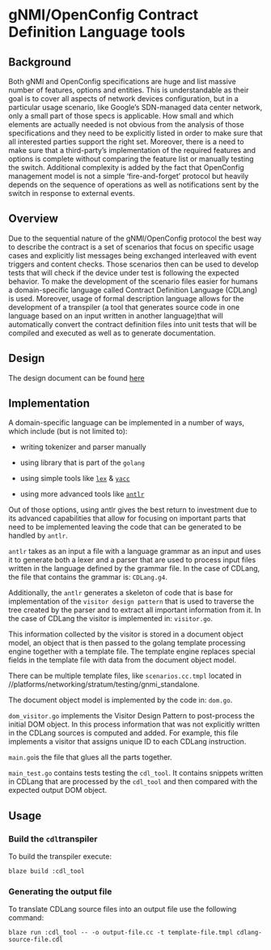 # gNMI/OpenConfig Contract Definition Language tools

## Background

Both gNMI and OpenConfig specifications are huge and list massive number of
features, options and entities. This is understandable as their goal is to cover
all aspects of network devices configuration, but in a particular usage
scenario, like Google’s SDN-managed data center network, only a small part of
those specs is applicable. How small and which elements are actually needed is
not obvious from the analysis of those specifications and they need to be
explicitly listed in order to make sure that all interested parties support the
right set. Moreover, there is a need to make sure that a third-party’s
implementation of the required features and options is complete without
comparing the feature list or manually testing the switch. Additional complexity
is added by the fact that OpenConfig management model is not a simple
‘fire-and-forget’ protocol but heavily depends on the sequence of operations as
well as notifications sent by the switch in response to external events.

## Overview

Due to the sequential nature of the gNMI/OpenConfig protocol the best way to
describe the contract is a set of scenarios that focus on specific usage cases
and explicitly list messages being exchanged interleaved with event triggers
and content checks. Those scenarios then can be used to develop tests that will
check if the device under test is following the expected behavior. To make the
development of the scenario files easier for humans a domain-specific language
called Contract Definition Language (CDLang) is used. Moreover, usage of formal
description language allows for the development of a transpiler (a tool that
generates source code in one language based on an input written in another
language)that will automatically convert the contract definition files into unit
tests that will be compiled and executed as well as to generate documentation.

## Design

The design document can be found
[here](g3doc/cdlang.md)

## Implementation

A domain-specific language can be implemented in a number of ways, which include
(but is not limited to):

-   writing tokenizer and parser manually

-   using library that is part of the `golang`

-   using simple tools like
    [`lex`](https://en.wikipedia.org/wiki/Lex_(software))
    & [`yacc`](https://en.wikipedia.org/wiki/Yacc)

-   using more advanced tools like [`antlr` ](http://www.antlr.org/)

Out of those options, using antlr gives the best return to investment due to its
advanced capabilities that allow for focusing on important parts that need to be
implemented leaving the code that can be generated to be handled by `antlr`.

`antlr` takes as an input a file with a language grammar as an input and uses it
to generate both a lexer and a parser that are used to process input files
written in the language defined by the grammar file. In the case of CDLang, the
file that contains the grammar is: `CDLang.g4`.

Additionally, the `antlr` generates a skeleton of code that is base for
implementation of the `visitor design pattern` that is used to traverse the tree
created by the parser and to extract all important information from it. In the
case of CDLang the visitor is implemented in: `visitor.go`.

This information collected by the visitor is stored in a document object model,
an object that is then passed to the golang template processing engine together
with a template file. The template engine replaces special fields in the
template file with data from the document object model.

There can be multiple template files, like `scenarios.cc.tmpl` located in
//platforms/networking/stratum/testing/gnmi_standalone.

The document object model is implemented by the code in: `dom.go`.

`dom_visitor.go` implements the Visitor Design Pattern to post-process the
initial DOM object. In this process information that was not explicitly written
in the CDLang sources is computed and added. For example, this file implements a
visitor that assigns unique ID to each CDLang instruction.

`main.go`is the file that glues all the parts together.

`main_test.go` contains tests testing the `cdl_tool`. It contains snippets
written in CDLang that are processed by the `cdl_tool` and then compared with
the expected output DOM object.

## Usage

### Build the `cdl`transpiler

To build the transpiler execute:

```shell
blaze build :cdl_tool
```

### Generating the output file

To translate CDLang source files into an output file use the following command:

```shell
blaze run :cdl_tool -- -o output-file.cc -t template-file.tmpl cdlang-source-file.cdl
```
